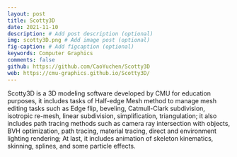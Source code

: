 ```yaml
---
layout: post
title: Scotty3D
date: 2021-11-10
description: # Add post description (optional)
img: scotty3D.png # Add image post (optional)
fig-caption: # Add figcaption (optional)
keywords: Computer Graphics
comments: false
github: https://github.com/CaoYuchen/Scotty3D
web: https://cmu-graphics.github.io/Scotty3D/
---
```



Scotty3D is a 3D modeling software developed by CMU for education purposes, it includes tasks of Half-edge Mesh method to manage mesh editing tasks such as Edge flip, beveling, Catmull-Clark subdivision, isotropic re-mesh, linear subdivision, simplification, triangulation; it also includes path tracing methods such as camera ray intersection with objects, BVH optimization, path tracing, material tracing, direct and environment lighting rendering; At last, it includes animation of skeleton kinematics, skinning, splines, and some particle effects.  